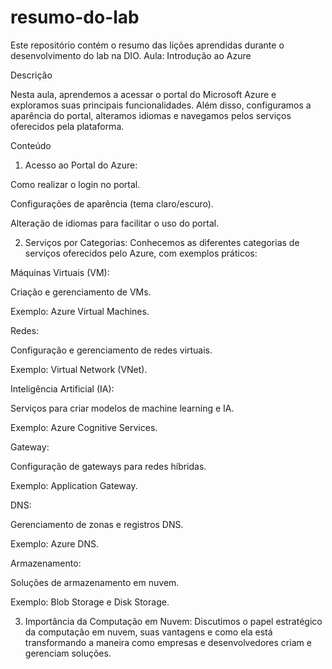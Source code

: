 # resumo-do-lab
Este repositório contém o resumo das lições aprendidas durante o desenvolvimento do lab na DIO.
Aula: Introdução ao Azure

Descrição

Nesta aula, aprendemos a acessar o portal do Microsoft Azure e exploramos suas principais funcionalidades. Além disso, configuramos a aparência do portal, alteramos idiomas e navegamos pelos serviços oferecidos pela plataforma.

Conteúdo

1. Acesso ao Portal do Azure:

Como realizar o login no portal.

Configurações de aparência (tema claro/escuro).

Alteração de idiomas para facilitar o uso do portal.

2. Serviços por Categorias: Conhecemos as diferentes categorias de serviços oferecidos pelo Azure, com exemplos práticos:

Máquinas Virtuais (VM):

Criação e gerenciamento de VMs.

Exemplo: Azure Virtual Machines.


Redes:

Configuração e gerenciamento de redes virtuais.

Exemplo: Virtual Network (VNet).


Inteligência Artificial (IA):

Serviços para criar modelos de machine learning e IA.

Exemplo: Azure Cognitive Services.


Gateway:

Configuração de gateways para redes híbridas.

Exemplo: Application Gateway.


DNS:

Gerenciamento de zonas e registros DNS.

Exemplo: Azure DNS.


Armazenamento:

Soluções de armazenamento em nuvem.

Exemplo: Blob Storage e Disk Storage.




3. Importância da Computação em Nuvem: Discutimos o papel estratégico da computação em nuvem, suas vantagens e como ela está transformando a maneira como empresas e desenvolvedores criam e gerenciam soluções. 

